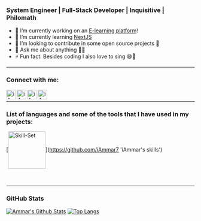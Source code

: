 <!--
**iAmmar7/iAmmar7** is a ✨ _special_ ✨ repository because its `README.md` (this file) appears on your GitHub profile.

Here are some ideas to get you started:
-->

### System Engineer | Full-Stack Developer | Inquisitive | Philomath

- 🔭 I’m currently working on an [E-learning platform][working]!
- 🌱 I’m currently learning [NextJS](https://github.com/vercel/next.js)
- 👯 I’m looking to contribute in some open source projects 📂
- 💬 Ask me about anything 🤷‍♂️
- ⚡ Fun fact: Besides coding I also love to sing 😄🎵

---

### Connect with me:

[<img align="left" alt="iAmmar7 | Facebook" width="25px" src="https://cdn.jsdelivr.net/npm/simple-icons@v3/icons/facebook.svg" />][facebook]
[<img align="left" alt="iAmmar7 | Instagram" width="25px" src="https://cdn.jsdelivr.net/npm/simple-icons@v3/icons/instagram.svg" />][instagram]
[<img align="left" alt="iAmmar7 | LinkedIn" width="25px" src="https://cdn.jsdelivr.net/npm/simple-icons@v3/icons/linkedin.svg" />][linkedin]
[<img align="left" alt="iAmmar7 | LinkedIn" width="25px" src="https://cdn.jsdelivr.net/npm/simple-icons@v3/icons/yahoo.svg" />][yahoo]

<br />

---

### List of languages and some of the tools that I have used in my projects:

[<img align="center" alt="Skill-Set" width="100px" src="./skills-set" />](https://github.com/iAmmar7 'iAmmar's skills')

<br />

<!-- #### Web

[<img style="padding: 6px" align="left" alt="HTML5" width="25px" src="https://raw.githubusercontent.com/github/explore/80688e429a7d4ef2fca1e82350fe8e3517d3494d/topics/html/html.png" />](https://github.com/topics/html 'HTML')
[<img style="padding: 6px" align="left" alt="CSS3" width="25px" src="https://raw.githubusercontent.com/github/explore/80688e429a7d4ef2fca1e82350fe8e3517d3494d/topics/css/css.png" />](https://github.com/topics/css 'CSS')
[<img style="padding: 6px" align="left" alt="Sass" width="25px" src="https://raw.githubusercontent.com/github/explore/80688e429a7d4ef2fca1e82350fe8e3517d3494d/topics/sass/sass.png" />](https://github.com/topics/sass 'Sass')
[<img style="padding: 6px" align="left" alt="Bootstrap" width="25px" src="https://raw.githubusercontent.com/github/explore/80688e429a7d4ef2fca1e82350fe8e3517d3494d/topics/bootstrap/bootstrap.png" />](https://github.com/topics/bootstrap 'Bootstrap')
[<img style="padding: 6px" align="left" alt="Material-UI" width="25px" src="https://camo.githubusercontent.com/cf05625198fe7b6ad8a302d1ce16bc99b93ec2ac/68747470733a2f2f6d6174657269616c2d75692e636f6d2f7374617469632f6c6f676f2e737667" />](https://github.com/topics/material-ui 'Material-UI')
[<img style="padding: 6px" align="left" alt="Ant Design" width="25px" src="https://camo.githubusercontent.com/bc93494c1f9faf29cae5064245e03f086a2cb1b5/68747470733a2f2f67772e616c697061796f626a656374732e636f6d2f7a6f732f726d73706f7274616c2f4b4470677667754d704766716148506a6963524b2e737667" />](https://github.com/topics/ant-design 'Ant Design')
[<img style="padding: 6px" align="left" alt="JavaScript" width="25px" src="https://raw.githubusercontent.com/github/explore/80688e429a7d4ef2fca1e82350fe8e3517d3494d/topics/javascript/javascript.png" />](https://github.com/topics/javascript 'JavaScript')
[<img style="padding: 6px" align="left" alt="React" width="25px" src="https://raw.githubusercontent.com/github/explore/80688e429a7d4ef2fca1e82350fe8e3517d3494d/topics/react/react.png" />](https://github.com/reactjs 'ReactJS')
[<img style="padding: 6px" align="left" alt="Redux" width="25px" src="https://raw.githubusercontent.com/github/explore/80688e429a7d4ef2fca1e82350fe8e3517d3494d/topics/redux/redux.png" />](https://github.com/reduxjs 'ReduxJS')
[<img style="padding: 6px" align="left" alt="Apollo" width="60px" height="25px" src="https://repository-images.githubusercontent.com/96246170/dce69800-20c4-11ea-8e02-181f257c4b4e" />](https://github.com/apollographql/apollo-client 'Apollo-Client')
[<img style="padding: 6px" align="left" alt="GraphQL" width="25px" src="https://raw.githubusercontent.com/github/explore/5c058a388828bb5fde0bcafd4bc867b5bb3f26f3/topics/graphql/graphql.png" />](https://github.com/graphql 'GraphQL')
[<img style="padding: 6px" align="left" alt="Gatsby" width="25px" src="https://raw.githubusercontent.com/github/explore/e94815998e4e0713912fed477a1f346ec04c3da2/topics/gatsby/gatsby.png" />](https://github.com/gatsbyjs 'GatsbyJS')
[<img style="padding: 6px" align="left" alt="NextJS" width="25px" src="https://cdn.worldvectorlogo.com/logos/nextjs-3.svg" />](https://github.com/vercel/next.js 'NextJS')
[<img style="padding: 6px" align="left" alt="Babel" width="25px" src="https://avatars0.githubusercontent.com/u/9637642?s=200&v=4" />](https://github.com/babel 'Babel')
[<img style="padding: 6px" align="left" alt="Webpack" width="25px" src="https://avatars1.githubusercontent.com/u/2105791?s=200&v=4" />](https://github.com/webpack 'Webpack')
[<img style="padding: 6px" align="left" alt="WordPress" width="25px" src="https://raw.githubusercontent.com/github/explore/80688e429a7d4ef2fca1e82350fe8e3517d3494d/topics/wordpress/wordpress.png" />](https://github.com/topics/wordpress 'WordPress')<br/>

#### Mobile

[<img style="padding: 6px" align="left" alt="React-Native" width="25px" src="https://raw.githubusercontent.com/github/explore/80688e429a7d4ef2fca1e82350fe8e3517d3494d/topics/react-native/react-native.png" />](https://github.com/facebook/react-native 'React-Native')
[<img style="padding: 6px" align="left" alt="Android Studio" width="25px" src="https://avatars1.githubusercontent.com/u/32689599?s=200&v=4" />](https://github.com/android 'Android Development')
[<img style="padding: 6px" align="left" alt="Google Maps" width="25px" src="https://avatars0.githubusercontent.com/u/3717923?s=200&v=4" />](https://github.com/googlemaps 'Google Maps API')
[<img style="padding: 6px" align="left" alt="Firebase" width="25px" src="https://avatars2.githubusercontent.com/u/1335026?s=200&v=4" />](https://github.com/firebase 'Firebase')<br/>

#### Server Side

[<img style="padding: 6px" align="left" alt="Node" width="25px" src="https://raw.githubusercontent.com/github/explore/80688e429a7d4ef2fca1e82350fe8e3517d3494d/topics/nodejs/nodejs.png" />](https://github.com/nodejs 'NodeJS')
[<img style="padding: 6px" align="left" alt="Node" width="25px" src="https://avatars0.githubusercontent.com/u/6078720?s=200&v=4" />](https://github.com/npm 'NPM')
[<img style="padding: 6px" align="left" alt="Express" width="60px" height="25px" src="https://raw.githubusercontent.com/github/explore/80688e429a7d4ef2fca1e82350fe8e3517d3494d/topics/express/express.png" />](https://github.com/expressjs 'ExpressJS')
[<img style="padding: 6px" align="left" alt="Passport" width="25px" src="https://avatars0.githubusercontent.com/u/1160530?s=200&v=4" />](https://github.com/passport 'PassportJS')
[<img style="padding: 6px" align="left" alt="Mongoose" width="25px" src="https://avatars2.githubusercontent.com/u/7552965?s=200&v=4" />](https://github.com/mongoosejs 'MongooseJS')
[<img style="padding: 6px" align="left" alt="Sequelize" width="25px" src="https://avatars1.githubusercontent.com/u/3591786?s=200&v=4" />](https://github.com/sequelize 'SequelizeJS')
[<img style="padding: 6px" align="left" alt="Apollo-Server" width="50px" height="25px" src="https://user-images.githubusercontent.com/841294/53402609-b97a2180-39ba-11e9-8100-812bab86357c.png" />](https://github.com/apollographql 'Apollo Server')
[<img style="padding: 6px" align="left" alt="Graphql-Yoga" width="25px" src="https://camo.githubusercontent.com/389368863d9b9df25acd07644bad7642459c3533/68747470733a2f2f696d6775722e636f6d2f5376366a3042362e706e67" />](https://github.com/prisma-labs/graphql-yoga 'GraphQL Yoga')
[<img style="padding: 6px" align="left" alt="SocketIO" width="25px" src="https://avatars1.githubusercontent.com/u/10566080?s=200&v=4" />](https://github.com/socketio 'Socket.io')
[<img style="padding: 6px" align="left" alt="JWT" width="25px" src="https://avatars3.githubusercontent.com/u/10998651?s=200&v=4" />](https://github.com/jwt 'JSON Web Token')
[<img style="padding: 6px" align="left" alt="Google APIs" width="25px" src="https://avatars3.githubusercontent.com/u/16785467?s=200&v=4" />](https://github.com/googleapis 'Google APIs')
[<img style="padding: 6px" align="left" alt="Node-Cron" width="25px" src="https://avatars0.githubusercontent.com/u/43762977?s=200&v=4" />](https://github.com/node-cron 'Node Cron Jobs')
[<img style="padding: 6px" align="left" alt="WooCommerce REST API" width="50px" height="25px" src="https://woocommerce.github.io/woocommerce-rest-api-docs/images/logo.png" />](https://woocommerce.github.io/woocommerce-rest-api-docs/ 'WooCommerce REST API')
[<img style="padding: 6px" align="left" alt="Stripe" width="25px" src="https://avatars3.githubusercontent.com/u/856813?s=200&v=4" />](https://github.com/stripe 'Stripe Payment Gateway')
[<img style="padding: 6px" align="left" alt="YouTube Data API" width="25px" src="https://avatars3.githubusercontent.com/u/4052902?s=200&v=4" />](https://github.com/topics/youtube-data-api 'Youtube Data API')
[<img style="padding: 6px;" align="left" alt="Nodemailer" width="30px" src="https://avatars0.githubusercontent.com/u/16486629?s=200&v=4" />](https://github.com/nodemailer 'Nodemailer')
[<img style="padding: 6px" align="left" alt="Heroku" width="25px" src="https://avatars3.githubusercontent.com/u/23211?s=200&v=4" />](https://github.com/heroku 'Heroku')
[<img style="padding: 6px" align="left" alt="Surge" width="25px" src="https://avatars0.githubusercontent.com/u/11480641?s=200&v=4" />](https://github.com/surge-sh 'Surge')
[<img style="padding: 6px" align="left" alt="Serverless" width="25px" src="https://avatars1.githubusercontent.com/u/13742415?s=200&v=4" />](https://github.com/serverless 'Serverless')<br/>

#### Databases

[<img style="padding: 6px" align="left" alt="MongoDB" width="25px" src="https://avatars1.githubusercontent.com/u/45120?s=200&v=4" />](https://github.com/mongodb 'MongoDB')
[<img style="padding: 6px" align="left" alt="MySQL" width="25px" src="https://avatars2.githubusercontent.com/u/2452804?s=200&v=4" />](https://github.com/mysql 'MySQl')
[<img style="padding: 6px" align="left" alt="Stripe" width="25px" src="https://avatars3.githubusercontent.com/u/1529926?s=200&v=4" />](https://github.com/redis 'Redis')<br /> -->

---

### GitHub Stats

[![Ammar's Github Stats](https://github-readme-stats.vercel.app/api?username=iAmmar7&show_icons=true&count_private=true&theme=tokyonight)](https://github.com/anuraghazra/github-readme-stats)
[![Top Langs](https://github-readme-stats.vercel.app/api/top-langs/?username=iAmmar7&layout=compact&theme=tokyonight)](https://github.com/anuraghazra/github-readme-stats)

[working]: https://parhako.com
[facebook]: https://www.facebook.com/itsammar.7
[instagram]: https://www.instagram.com/itsammar7
[linkedin]: https://www.linkedin.com/in/iammar7
[yahoo]: mailto:iammar7@yahoo.com
[github]: https://github.com/iammar7
